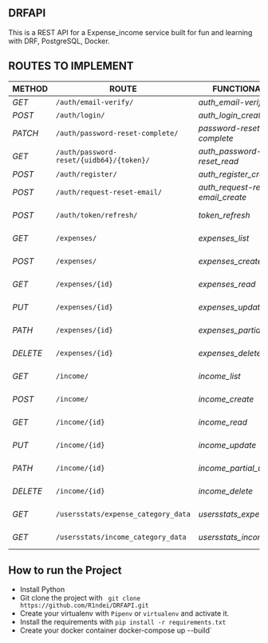 ## DRFAPI

This is a REST API for a Expense_income service built for fun and learning with DRF, PostgreSQL, Docker.


## ROUTES TO IMPLEMENT

| METHOD   | ROUTE                         | FUNCTIONALITY            | ACCESS       |
|----------|-------------------------------|--------------------------|--------------|
| *GET*    | ```/auth/email-verify/```     | _auth_email-verify_list_ | _All users_  |
| *POST*   | ```/auth/login/```            | _auth_login_create_      | _All users_  |
| *PATCH*  | ```/auth/password-reset-complete/```| _password-reset-complete_| _All users_ |
| *GET*    | ```/auth/password-reset/{uidb64}/{token}/```| _auth_password-reset_read_| _All users_ |
| *POST*   | ```/auth/register/```         | _auth_register_create_   | _All users_  |
| *POST*   | ```/auth/request-reset-email/``` | _auth_request-reset-email_create_    | _All users_ |
| *POST*   | ```/auth/token/refresh/```    | _token_refresh_          | _Auth users_ |
| *GET*    | ```/expenses/```              | _expenses_list_          | _Auth users_ |
| *POST*   | ```/expenses/```              | _expenses_create_        | _Auth users_ |
| *GET*    | ```/expenses/{id}```          | _expenses_read_          | _Auth users_ |
| *PUT*    | ```/expenses/{id}```          | _expenses_update_        | _Auth users_ |
| *PATH*   | ```/expenses/{id}```          | _expenses_partial_update_| _Auth users_ |
| *DELETE* | ```/expenses/{id}```          | _expenses_delete_        | _Auth users_ |
| *GET*    | ```/income/```                | _income_list_            | _Auth users_ |
| *POST*   | ```/income/```                | _income_create_          | _Auth users_ |
| *GET*    | ```/income/{id}```            | _income_read_            | _Auth users_ |
| *PUT*    | ```/income/{id}```            | _income_update_          | _Auth users_ |
| *PATH*   | ```/income/{id}```            | _income_partial_update_  | _Auth users_ |
| *DELETE* | ```/income/{id}```            | _income_delete_          | _Auth users_ |
| *GET*    | ```/usersstats/expense_category_data```| _usersstats_expense_| _Auth users_ |
| *GET*    | ```/usersstats/income_category_data``` | _usersstats_income_ | _Auth users_ |

## How to run the Project

- Install Python
- Git clone the project with ``` git clone https://github.com/R1ndei/DRFAPI.git```
- Create your virtualenv with `Pipenv` or `virtualenv` and activate it.
- Install the requirements with ``` pip install -r requirements.txt ```
- Create your docker container docker-compose up --build`
